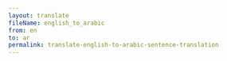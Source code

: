 ```yaml
--- 
layout: translate 
fileName: english_to_arabic 
from: en
to: ar 
permalink: translate-english-to-arabic-sentence-translation
---
```

